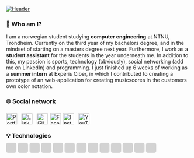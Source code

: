 [![Header](https://github.com/Martinnilsen99/Martinnilsen99/blob/master/assets/profileHeader.png "Header")](https://martinnilsen.no)

### &#128075; Who am I?

I am a norwegian student studying **computer engineering** at NTNU, Trondheim. Currently on the third year of my bachelors degree, and in the mindset of starting on a masters degree next year. Furthermore, I work as a **student assistant** for the students in the year underneath me. In addition to this, my passion is sports, technology (obviously), social networking (add me on LinkedIn) and programming. I just finished up 6 weeks of working as a **summer intern** at Experis Ciber, in which I contributed to creating a prototype of an web-application for creating musicscores in the customers own color notation.


### &#127760; Social network

<a href="https://www.martinnilsen.no" target="_blank" title="Portfolio and personal website"  >
    <img src="https://image.flaticon.com/icons/svg/3135/3135683.svg" width="30px" align="left" alt="Portfolio icon" style="margin: 6px 6px 6px 0px">
</a>
<a href="https://www.linkedin.com/in/martinnilsen99/" target="_blank" title="LinkedIn profile"  >
    <img src="https://image.flaticon.com/icons/svg/733/733617.svg" width="30px" align="left"alt="LinkedIn icon" style="margin: 6px">
</a>
<a href="https://github.com/Martinnilsen99" target="_blank" title="GitHub profile"  >
    <img src="https://image.flaticon.com/icons/svg/733/733609.svg" width="30px" align="left" alt="GitHub icon" style="margin: 6px">
</a>
<a href="https://www.facebook.com/Martinnilsen99/" target="_blank" title="Facebook profile"  >
    <img src="https://image.flaticon.com/icons/svg/733/733605.svg" width="30px" align="left" alt="Facebook icon" style="margin: 6px 0px">
</a>
<a href="https://www.instagram.com/martinnilsen99/" target="_blank" title="Instagram profile"  >
    <img src="https://image.flaticon.com/icons/svg/733/733614.svg" width="30px" align="left" alt="Instagram icon" style="margin: 6px">
</a>
<a href="https://www.youtube.com/channel/UCxyROQQeUpa44IEeC5oJuhQ" target="_blank" title="YouTube channel"  >
    <img src="https://image.flaticon.com/icons/svg/733/733646.svg" width="30px" align="left" alt="YouTube icon" style="margin: 6px">
</a>

</br>
</br>

### &#128161; Technologies

<!-- ### &#128187; Technologies -->
<!-- ### &#128295; Technologies -->

<i style="background-color: lightgrey; padding: 8px 2px 2px 6px; border-radius: 5px; margin: 0px 2px 0px 0px">
    <img height="16px" src="https://cdn.jsdelivr.net/npm/simple-icons@3.4.0/icons/javascript.svg">
</i>
<i style="background-color: lightgrey; padding: 8px 2px 2px 6px; border-radius: 5px; margin: 2px">
    <img height="16px" src="https://cdn.jsdelivr.net/npm/simple-icons@3.4.0/icons/typescript.svg">
</i>
<i style="background-color: lightgrey; padding: 8px 2px 2px 6px; border-radius: 5px; margin: 2px">
    <img height="16px" src="https://cdn.jsdelivr.net/npm/simple-icons@3.4.0/icons/java.svg">
</i>
<i style="background-color: lightgrey; padding: 8px 2px 2px 6px; border-radius: 5px; margin: 2px">
    <img height="16px" src="https://cdn.jsdelivr.net/npm/simple-icons@3.4.0/icons/python.svg">
</i>
<i style="background-color: lightgrey; padding: 8px 2px 2px 6px; border-radius: 5px; margin: 2px">
    <img height="16px" src="https://cdn.jsdelivr.net/npm/simple-icons@3.4.0/icons/visualstudio.svg">
</i>
<i style="background-color: lightgrey; padding: 8px 2px 2px 6px; border-radius: 5px; margin: 2px">
    <img height="16px" src="https://cdn.jsdelivr.net/npm/simple-icons@3.4.0/icons/intellijidea.svg">
</i>
<i style="background-color: lightgrey; padding: 8px 2px 2px 6px; border-radius: 5px; margin: 2px">
    <img height="16px" src="https://cdn.jsdelivr.net/npm/simple-icons@3.4.0/icons/react.svg">
</i>
<i style="background-color: lightgrey; padding: 8px 2px 2px 6px; border-radius: 5px; margin: 2px">
    <img height="16px" src="https://cdn.jsdelivr.net/npm/simple-icons@3.4.0/icons/html5.svg">
</i>
<i style="background-color: lightgrey; padding: 8px 2px 2px 6px; border-radius: 5px; margin: 2px">
    <img height="16px" src="https://cdn.jsdelivr.net/npm/simple-icons@3.4.0/icons/css3.svg">
</i>
<i style="background-color: lightgrey; padding: 8px 2px 2px 6px; border-radius: 5px; margin: 2px">
    <img height="16px" src="https://cdn.jsdelivr.net/npm/simple-icons@3.4.0/icons/sass.svg">
</i>
<i style="background-color: lightgrey; padding: 8px 2px 2px 6px; border-radius: 5px; margin: 2px">
    <img height="16px" src="https://cdn.jsdelivr.net/npm/simple-icons@3.4.0/icons/mysql.svg">
</i>
<i style="background-color: lightgrey; padding: 8px 2px 2px 6px; border-radius: 5px; margin: 2px">
    <img height="16px" src="https://cdn.jsdelivr.net/npm/simple-icons@3.4.0/icons/node-dot-js.svg">
</i>
<i style="background-color: lightgrey; padding: 8px 6px 2px 6px; border-radius: 5px; margin: 2px">
    <img height="16px" src="https://cdn.jsdelivr.net/npm/simple-icons@3.4.0/icons/cplusplus.svg">
</i>

